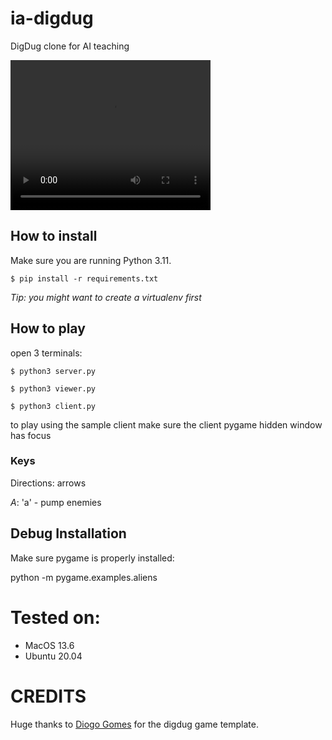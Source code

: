# ia-digdug
DigDug clone for AI teaching

<video src="digdug.webm" width="320" height="240" controls></video>

## How to install

Make sure you are running Python 3.11.

`$ pip install -r requirements.txt`

*Tip: you might want to create a virtualenv first*

## How to play

open 3 terminals:

`$ python3 server.py`

`$ python3 viewer.py`

`$ python3 client.py`

to play using the sample client make sure the client pygame hidden window has focus

### Keys

Directions: arrows

*A*: 'a' - pump enemies

## Debug Installation

Make sure pygame is properly installed:

python -m pygame.examples.aliens

# Tested on:
- MacOS 13.6
- Ubuntu 20.04

# CREDITS 
Huge thanks to [Diogo Gomes](https://github.com/dgomes) for the digdug game template. 

